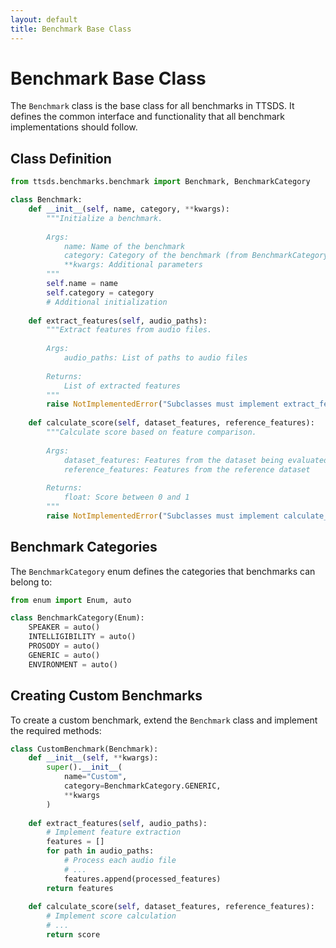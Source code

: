 ```yaml
---
layout: default
title: Benchmark Base Class
---
```


# Benchmark Base Class

The `Benchmark` class is the base class for all benchmarks in TTSDS. It defines the common interface and functionality that all benchmark implementations should follow.

## Class Definition

```python
from ttsds.benchmarks.benchmark import Benchmark, BenchmarkCategory

class Benchmark:
    def __init__(self, name, category, **kwargs):
        """Initialize a benchmark.
        
        Args:
            name: Name of the benchmark
            category: Category of the benchmark (from BenchmarkCategory enum)
            **kwargs: Additional parameters
        """
        self.name = name
        self.category = category
        # Additional initialization
    
    def extract_features(self, audio_paths):
        """Extract features from audio files.
        
        Args:
            audio_paths: List of paths to audio files
            
        Returns:
            List of extracted features
        """
        raise NotImplementedError("Subclasses must implement extract_features")
    
    def calculate_score(self, dataset_features, reference_features):
        """Calculate score based on feature comparison.
        
        Args:
            dataset_features: Features from the dataset being evaluated
            reference_features: Features from the reference dataset
            
        Returns:
            float: Score between 0 and 1
        """
        raise NotImplementedError("Subclasses must implement calculate_score")
```

## Benchmark Categories

The `BenchmarkCategory` enum defines the categories that benchmarks can belong to:

```python
from enum import Enum, auto

class BenchmarkCategory(Enum):
    SPEAKER = auto()
    INTELLIGIBILITY = auto()
    PROSODY = auto()
    GENERIC = auto()
    ENVIRONMENT = auto()
```

## Creating Custom Benchmarks

To create a custom benchmark, extend the `Benchmark` class and implement the required methods:

```python
class CustomBenchmark(Benchmark):
    def __init__(self, **kwargs):
        super().__init__(
            name="Custom",
            category=BenchmarkCategory.GENERIC,
            **kwargs
        )
    
    def extract_features(self, audio_paths):
        # Implement feature extraction
        features = []
        for path in audio_paths:
            # Process each audio file
            # ...
            features.append(processed_features)
        return features
    
    def calculate_score(self, dataset_features, reference_features):
        # Implement score calculation
        # ...
        return score
``` 